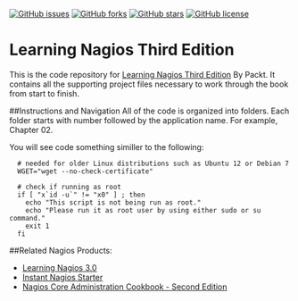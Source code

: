 [![GitHub issues](https://img.shields.io/github/issues/PacktPublishing/Learning-Nagios-Third-Edition.svg)](https://github.com/PacktPublishing/Learning-Nagios-Third-Edition/issues)   [![GitHub forks](https://img.shields.io/github/forks/PacktPublishing/Learning-Nagios-Third-Edition.svg)](https://github.com/PacktPublishing/Learning-Nagios-Third-Edition/network)   [![GitHub stars](https://img.shields.io/github/stars/PacktPublishing/Learning-Nagios-Third-Edition.svg)](https://github.com/PacktPublishing/Learning-Nagios-Third-Edition/stargazers)   [![GitHub license](https://img.shields.io/badge/license-MIT-blue.svg)](https://raw.githubusercontent.com/PacktPublishing/Learning-Nagios-Third-Edition/master/LICENSE)

# Learning Nagios Third Edition
This is the code repository for [Learning Nagios Third Edition](https://www.packtpub.com/networking-and-servers/learning-nagios-third-edition?utm_source=github&utm_medium=repository&utm_campaign=9781785885952) By Packt. It contains all the supporting project files necessary to work through the book from start to finish.

##Instructions and Navigation
All of the code is organized into folders. Each folder starts with number followed by the application name. For example, Chapter 02.

You will see code something similler to the following:

```
  # needed for older Linux distributions such as Ubuntu 12 or Debian 7
  WGET="wget --no-check-certificate"

  # check if running as root
  if [ "x`id -u`" != "x0" ] ; then
    echo "This script is not being run as root."
    echo "Please run it as root user by using either sudo or su command."
    exit 1
  fi
```


##Related Nagios Products:
* [Learning Nagios 3.0](https://www.packtpub.com/networking-and-servers/learning-nagios-30?utm_source=github&utm_medium=repository&utm_campaign=9781847195180)
* [Instant Nagios Starter](https://www.packtpub.com/networking-and-servers/instant-nagios-starter-instant?utm_source=github&utm_medium=repository&utm_campaign=9781782162506)
* [Nagios Core Administration Cookbook - Second Edition](https://www.packtpub.com/networking-and-servers/nagios-core-administration-cookbook-second-edition?utm_source=github&utm_medium=repository&utm_campaign=9781785889332)

